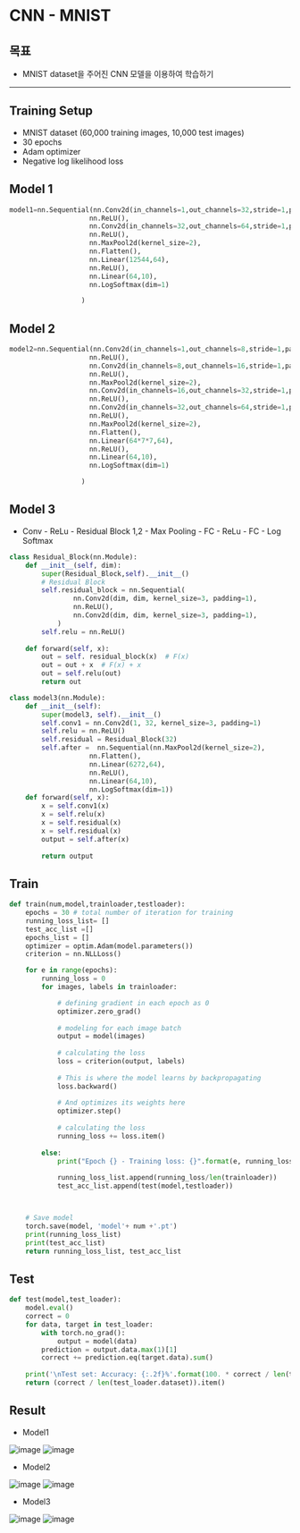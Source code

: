# CNN - MNIST

## 목표 
- MNIST dataset을 주어진 CNN 모델을 이용하여 학습하기
-----------
## Training Setup
- MNIST dataset (60,000 training images, 10,000 test images)
- 30 epochs
- Adam optimizer
- Negative log likelihood loss
## Model 1

```python
model1=nn.Sequential(nn.Conv2d(in_channels=1,out_channels=32,stride=1,padding=1,kernel_size=3),
                    nn.ReLU(),          
                    nn.Conv2d(in_channels=32,out_channels=64,stride=1,padding=1,kernel_size=3), 
                    nn.ReLU(),          
                    nn.MaxPool2d(kernel_size=2),
                    nn.Flatten(),
                    nn.Linear(12544,64), 
                    nn.ReLU(),
                    nn.Linear(64,10),
                    nn.LogSoftmax(dim=1) 

                  ) 

```
## Model 2
```python
model2=nn.Sequential(nn.Conv2d(in_channels=1,out_channels=8,stride=1,padding=1,kernel_size=3),
                    nn.ReLU(),          
                    nn.Conv2d(in_channels=8,out_channels=16,stride=1,padding=1,kernel_size=3), 
                    nn.ReLU(),          
                    nn.MaxPool2d(kernel_size=2),
                    nn.Conv2d(in_channels=16,out_channels=32,stride=1,padding=1,kernel_size=3), 
                    nn.ReLU(),
                    nn.Conv2d(in_channels=32,out_channels=64,stride=1,padding=1,kernel_size=3), 
                    nn.ReLU(),
                    nn.MaxPool2d(kernel_size=2),
                    nn.Flatten(),
                    nn.Linear(64*7*7,64), 
                    nn.ReLU(),
                    nn.Linear(64,10),
                    nn.LogSoftmax(dim=1) 

                  ) 
```

## Model 3
- Conv - ReLu - Residual Block 1,2 - Max Pooling - FC - ReLu - FC - Log Softmax
```python
class Residual_Block(nn.Module):
    def __init__(self, dim):
        super(Residual_Block,self).__init__()
        # Residual Block
        self.residual_block = nn.Sequential(
                nn.Conv2d(dim, dim, kernel_size=3, padding=1),
                nn.ReLU(),
                nn.Conv2d(dim, dim, kernel_size=3, padding=1),
            )            
        self.relu = nn.ReLU()
                  
    def forward(self, x):
        out = self. residual_block(x)  # F(x)
        out = out + x  # F(x) + x
        out = self.relu(out)
        return out
```
```python
class model3(nn.Module):
    def __init__(self):
        super(model3, self).__init__()
        self.conv1 = nn.Conv2d(1, 32, kernel_size=3, padding=1)
        self.relu = nn.ReLU()
        self.residual = Residual_Block(32)
        self.after =  nn.Sequential(nn.MaxPool2d(kernel_size=2),
                    nn.Flatten(),
                    nn.Linear(6272,64), 
                    nn.ReLU(),
                    nn.Linear(64,10),
                    nn.LogSoftmax(dim=1))
    def forward(self, x):
        x = self.conv1(x)
        x = self.relu(x)
        x = self.residual(x)
        x = self.residual(x)
        output = self.after(x)
        
        return output
```

## Train
```python
def train(num,model,trainloader,testloader):   
    epochs = 30 # total number of iteration for training
    running_loss_list= []
    test_acc_list =[]
    epochs_list = []
    optimizer = optim.Adam(model.parameters())
    criterion = nn.NLLLoss()

    for e in range(epochs):
        running_loss = 0
        for images, labels in trainloader:

            # defining gradient in each epoch as 0
            optimizer.zero_grad()
            
            # modeling for each image batch
            output = model(images)
            
            # calculating the loss
            loss = criterion(output, labels)
            
            # This is where the model learns by backpropagating
            loss.backward()
            
            # And optimizes its weights here
            optimizer.step()
            
            # calculating the loss
            running_loss += loss.item()
            
        else:
            print("Epoch {} - Training loss: {}".format(e, running_loss/len(trainloader)))
            
            running_loss_list.append(running_loss/len(trainloader))
            test_acc_list.append(test(model,testloader))



    # Save model
    torch.save(model, 'model'+ num +'.pt')
    print(running_loss_list)
    print(test_acc_list)
    return running_loss_list, test_acc_list
```

## Test
```python
def test(model,test_loader):
    model.eval()
    correct = 0
    for data, target in test_loader:
        with torch.no_grad():
            output = model(data)    
        prediction = output.data.max(1)[1]
        correct += prediction.eq(target.data).sum()
        
    print('\nTest set: Accuracy: {:.2f}%'.format(100. * correct / len(test_loader.dataset)))
    return (correct / len(test_loader.dataset)).item()
```
## Result
- Model1

![image](https://user-images.githubusercontent.com/86395683/175861618-648b0f41-2335-4da1-b216-1db7d22888db.png)
![image](https://user-images.githubusercontent.com/86395683/175861627-220daf9c-058d-44d0-be28-de9f9c819862.png)
- Model2

![image](https://user-images.githubusercontent.com/86395683/175861637-d9020be3-6ea4-4776-922d-3df37dd5c322.png)
![image](https://user-images.githubusercontent.com/86395683/175861639-522f861d-d579-452b-8fe2-f280ec12068d.png)
- Model3

![image](https://user-images.githubusercontent.com/86395683/175861647-761d0732-1353-44d8-8ca6-ade7e3ab36c1.png)
![image](https://user-images.githubusercontent.com/86395683/175861652-634cab59-cf9e-4dec-ab8d-82eedc6de7c7.png)
